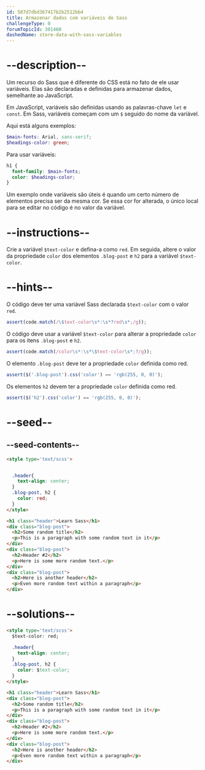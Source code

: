 ```yaml
---
id: 587d7dbd367417b2b2512bb4
title: Armazenar dados com variáveis do Sass
challengeType: 0
forumTopicId: 301460
dashedName: store-data-with-sass-variables
---
```


# --description--

Um recurso do Sass que é diferente do CSS está no fato de ele usar variáveis. Elas são declaradas e definidas para armazenar dados, semelhante ao JavaScript.

Em JavaScript, variáveis são definidas usando as palavras-chave `let` e `const`. Em Sass, variáveis começam com um `$` seguido do nome da variável.

Aqui está alguns exemplos:

```scss
$main-fonts: Arial, sans-serif;
$headings-color: green;
```

Para usar variáveis:

```scss
h1 {
  font-family: $main-fonts;
  color: $headings-color;
}
```

Um exemplo onde variáveis são úteis é quando um certo número de elementos precisa ser da mesma cor. Se essa cor for alterada, o único local para se editar no código é no valor da variável.

# --instructions--

Crie a variável `$text-color` e defina-a como `red`. Em seguida, altere o valor da propriedade `color` dos elementos `.blog-post` e `h2` para a variável `$text-color`.

# --hints--

O código deve ter uma variável Sass declarada `$text-color` com o valor `red`.

```js
assert(code.match(/\$text-color\s*:\s*?red\s*;/g));
```

O código deve usar a variável `$text-color` para alterar a propriedade `color` para os itens `.blog-post` e `h2`.

```js
assert(code.match(/color\s*:\s*\$text-color\s*;?/g));
```

O elemento `.blog-post` deve ter a propriedade `color` definida como red.

```js
assert($('.blog-post').css('color') == 'rgb(255, 0, 0)');
```

Os elementos `h2` devem ter a propriedade `color` definida como red.

```js
assert($('h2').css('color') == 'rgb(255, 0, 0)');
```

# --seed--

## --seed-contents--

```html
<style type='text/scss'>


  .header{
    text-align: center;
  }
  .blog-post, h2 {
    color: red;
  }
</style>

<h1 class="header">Learn Sass</h1>
<div class="blog-post">
  <h2>Some random title</h2>
  <p>This is a paragraph with some random text in it</p>
</div>
<div class="blog-post">
  <h2>Header #2</h2>
  <p>Here is some more random text.</p>
</div>
<div class="blog-post">
  <h2>Here is another header</h2>
  <p>Even more random text within a paragraph</p>
</div>
```

# --solutions--

```html
<style type='text/scss'>
  $text-color: red;

  .header{
    text-align: center;
  }
  .blog-post, h2 {
    color: $text-color;
  }
</style>

<h1 class="header">Learn Sass</h1>
<div class="blog-post">
  <h2>Some random title</h2>
  <p>This is a paragraph with some random text in it</p>
</div>
<div class="blog-post">
  <h2>Header #2</h2>
  <p>Here is some more random text.</p>
</div>
<div class="blog-post">
  <h2>Here is another header</h2>
  <p>Even more random text within a paragraph</p>
</div>
```

